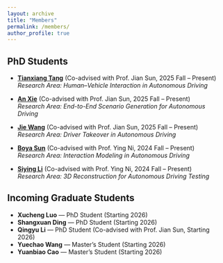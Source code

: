 ```yaml
---
layout: archive
title: "Members"
permalink: /members/
author_profile: true
---
```


## PhD Students <br>
- [**Tianxiang Tang**](https://tops.tongji.edu.cn/info/1204/2423.htm) (Co-advised with Prof. Jian Sun, 2025 Fall – Present)  
  *Research Area: Human–Vehicle Interaction in Autonomous Driving*  

- [**An Xie**](https://tops.tongji.edu.cn/info/1204/2418.htm) (Co-advised with Prof. Jian Sun, 2025 Fall – Present)  
  *Research Area: End-to-End Scenario Generation for Autonomous Driving*  

- [**Jie Wang**](https://tops.tongji.edu.cn/info/1162/2135.htm) (Co-advised with Prof. Jian Sun, 2025 Fall – Present)  
  *Research Area: Driver Takeover in Autonomous Driving*  

- [**Boya Sun**](https://tops.tongji.edu.cn/info/1161/2146.htm) (Co-advised with Prof. Ying Ni, 2024 Fall – Present)  
  *Research Area: Interaction Modeling in Autonomous Driving*  

- [**Siying Li**](https://tops.tongji.edu.cn/info/1161/2134.htm) (Co-advised with Prof. Ying Ni, 2024 Fall – Present)  
  *Research Area: 3D Reconstruction for Autonomous Driving Testing*  

## Incoming Graduate Students <br>
- **Xucheng Luo** — PhD Student (Starting 2026)  
- **Shangxuan Ding** — PhD Student (Starting 2026)  
- **Qingyu Li** — PhD Student (Co-advised with Prof. Jian Sun, Starting 2026)  
- **Yuechao Wang** — Master’s Student (Starting 2026)  
- **Yuanbiao Cao** — Master’s Student (Starting 2026)  


 

